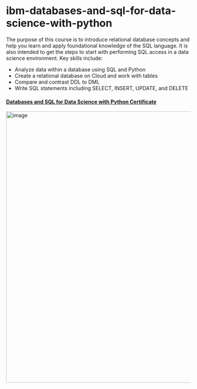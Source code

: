 # ibm-databases-and-sql-for-data-science-with-python

The purpose of this course is to introduce relational database concepts and help you learn and apply foundational knowledge of the SQL language. It is also intended to get the steps to start with performing SQL access in a data science environment. 
Key skills include:
-	Analyze data within a database using SQL and Python
-	Create a relational database on Cloud and work with tables
-	Compare and contrast DDL to DML
-	Write SQL statements including SELECT, INSERT, UPDATE, and DELETE


#### [Databases and SQL for Data Science with Python Certificate](https://www.coursera.org/account/accomplishments/certificate/9QRL9TMXQZ6Q)

<img width="741" alt="image" src="https://user-images.githubusercontent.com/103450551/193208914-d4035b24-d3f2-45ac-8789-741aeba16020.png">

